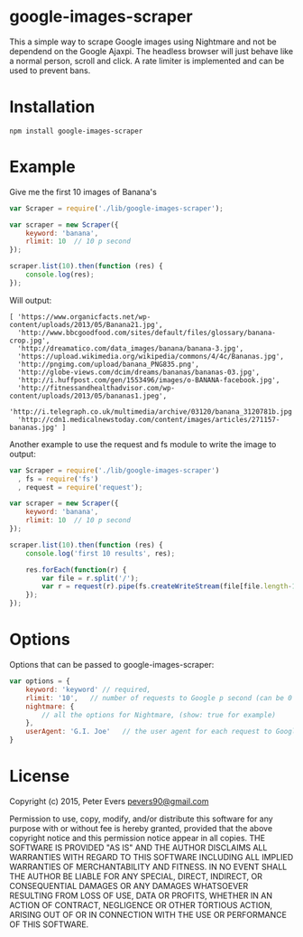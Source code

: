 # google-images-scraper
This a simple way to scrape Google images using Nightmare and not be dependend on the Google Ajaxpi. The headless browser will just behave like a normal person, scroll and click. A rate limiter is implemented and can be used to prevent bans.

# Installation
```npm install google-images-scraper```


# Example
Give me the first 10 images of Banana's

```js
var Scraper = require('./lib/google-images-scraper');

var scraper = new Scraper({
	keyword: 'banana',
	rlimit: 10	// 10 p second
});

scraper.list(10).then(function (res) {
	console.log(res);
});
```

Will output:

```
[ 'https://www.organicfacts.net/wp-content/uploads/2013/05/Banana21.jpg',
  'http://www.bbcgoodfood.com/sites/default/files/glossary/banana-crop.jpg',
  'http://dreamatico.com/data_images/banana/banana-3.jpg',
  'https://upload.wikimedia.org/wikipedia/commons/4/4c/Bananas.jpg',
  'http://pngimg.com/upload/banana_PNG835.png',
  'http://globe-views.com/dcim/dreams/bananas/bananas-03.jpg',
  'http://i.huffpost.com/gen/1553496/images/o-BANANA-facebook.jpg',
  'http://fitnessandhealthadvisor.com/wp-content/uploads/2013/05/bananas1.jpeg',
  'http://i.telegraph.co.uk/multimedia/archive/03120/banana_3120781b.jpg',
  'http://cdn1.medicalnewstoday.com/content/images/articles/271157-bananas.jpg' ]

```

Another example to use the request and fs module to write the image to output:

```js
var Scraper = require('./lib/google-images-scraper')
  , fs = require('fs')
  , request = require('request');

var scraper = new Scraper({
	keyword: 'banana',
	rlimit: 10	// 10 p second
});

scraper.list(10).then(function (res) {
	console.log('first 10 results', res);

	res.forEach(function(r) {
		var file = r.split('/');
		var r = request(r).pipe(fs.createWriteStream(file[file.length-1]));
	});
});
```

# Options
Options that can be passed to google-images-scraper:

```js
var options = {
	keyword: 'keyword' // required,
	rlimit: '10',	// number of requests to Google p second (can be 0 for unlimited)
	nightmare: {
		// all the options for Nightmare, (show: true for example)
	},
	userAgent: 'G.I. Joe'	// the user agent for each request to Google
}
```

# License
Copyright (c) 2015, Peter Evers <pevers90@gmail.com>

Permission to use, copy, modify, and/or distribute this software for any purpose with or without fee is hereby granted, provided that the above copyright notice and this permission notice appear in all copies.
THE SOFTWARE IS PROVIDED "AS IS" AND THE AUTHOR DISCLAIMS ALL WARRANTIES WITH REGARD TO THIS SOFTWARE INCLUDING ALL IMPLIED WARRANTIES OF MERCHANTABILITY AND FITNESS. IN NO EVENT SHALL THE AUTHOR BE LIABLE FOR ANY SPECIAL, DIRECT, INDIRECT, OR CONSEQUENTIAL DAMAGES OR ANY DAMAGES WHATSOEVER RESULTING FROM LOSS OF USE, DATA OR PROFITS, WHETHER IN AN ACTION OF CONTRACT, NEGLIGENCE OR OTHER TORTIOUS ACTION, ARISING OUT OF OR IN CONNECTION WITH THE USE OR PERFORMANCE OF THIS SOFTWARE.
